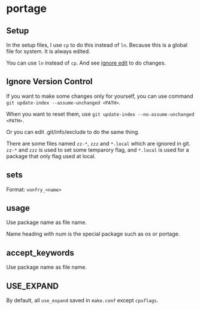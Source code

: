 # portage

## Setup

In the setup files, I use `cp` to do this instead of `ln`. Because this is a global file for system. It is always
edited.

You can use `ln` instead of `cp`. And see [ignore edit](#ignore-version-control) to do changes.

## Ignore Version Control

If you want to make some changes only for yourself, you can use command `git update-index --assume-unchanged <PATH>`.

When you want to reset them, use `git update-index --no-assume-unchanged <PATH>`.

Or you can edit .git/info/exclude to do the same thing.

There are some files named `zz-*`, `zzz` and `*.local` which are ignored in git. `zz-*` and `zzz` is used to set some
temparory flag, and `*.local` is used for a package that only flag used at local.

## sets

Format: `vonfry_<name>`

## usage

Use package name as file name.

Name heading with num is the special package such as os or portage.

## accept_keywords

Use package name as file name.

## USE_EXPAND

By default, all `use_expand` saved in `make.conf` except `cpuflags`.
